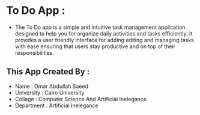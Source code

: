 # To Do App :

- The To Do app is a simple and intuitive task management application designed to help you for organize daily activities and tasks efficiently. 
It provides a user friendly interface for adding editing and managing tasks with ease ensuring that users stay productive and on top of their responsibilities.

## This App Created By :
* Name : Omar Abdullah Saeed 
* University : Cairo University
* Collage : Computer Science And Artificial Inelegance
* Department : Artificial Inelegance 
